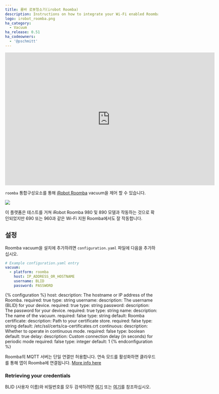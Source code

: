```yaml
---
title: 룸바 로봇청소기(irobot Roomba)
description: Instructions on how to integrate your Wi-Fi enabled Roomba within Home Assistant.
logo: irobot_roomba.png
ha_category:
  - Vacuum
ha_release: 0.51
ha_codeowners:
  - '@pschmitt'
---
```


<iframe width="690" height="437" src="https://www.youtube.com/embed/dTzBa0UhQo0" frameborder="0" allow="accelerometer; autoplay; encrypted-media; gyroscope; picture-in-picture" allowfullscreen></iframe>

`roomba` 통합구성요소를 통해 [iRobot Roomba](https://www.irobot.com/For-the-Home/Vacuuming/Roomba.aspx) vacuum을 제어 할 수 있습니다.

<p class='img'>
<img src='/images/screenshots/more-info-dialog-roomba.png' />
</p>

<div class='note'>
이 플랫폼은 테스트를 거쳐 iRobot Roomba 980 및 890 모델과 작동하는 것으로 확인되었지만 690 또는 960과 같은 Wi-Fi 지원 Roomba에서도 잘 작동합니다.
</div>

## 설정

Roomba vacuum을 설치에 추가하려면 `configuration.yaml` 파일에 다음을 추가하십시오.

```yaml
# Example configuration.yaml entry
vacuum:
  - platform: roomba
    host: IP_ADDRESS_OR_HOSTNAME
    username: BLID
    password: PASSWORD
```

{% configuration %}
host:
  description: The hostname or IP address of the Roomba.
  required: true
  type: string
username:
  description: The username (BLID) for your device.
  required: true
  type: string
password:
  description: The password for your device.
  required: true
  type: string
name:
  description: The name of the vacuum.
  required: false
  type: string
  default: Roomba
certificate:
  description: Path to your certificate store.
  required: false
  type: string
  default: /etc/ssl/certs/ca-certificates.crt
continuous:
  description: Whether to operate in continuous mode.
  required: false
  type: boolean
  default: true
delay:
  description: Custom connection delay (in seconds) for periodic mode
  required: false
  type: integer
  default: 1
{% endconfiguration %}

<div class='note'>

Roomba의 MQTT 서버는 단일 연결만 허용합니다. 연속 모드를 활성화하면 클라우드를 통해 앱이 Roomba에 연결됩니다. [More info here](https://github.com/NickWaterton/Roomba980-Python#firmware-2xx-notes)

</div>

### Retrieving your credentials

BLID (사용자 이름)와 비밀번호를 모두 검색하려면 [여기](https://github.com/NickWaterton/Roomba980-Python#how-to-get-your-usernameblid-and-password) 또는 [여기](https://github.com/koalazak/dorita980#how-to-get-your-usernameblid-and-password)를 참조하십시오.